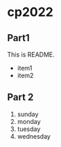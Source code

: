 # cp2022

## Part1
This is README.
 - item1
 - item2

## Part 2
 1. sunday
 1. monday
 1. tuesday
 1. wednesday
